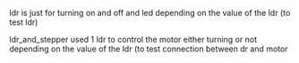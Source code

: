ldr is just for turning on and off and led depending on the value of the ldr (to test ldr)

ldr_and_stepper used 1 ldr to control the motor either turning or not depending on the value of the ldr (to test connection between dr and motor
